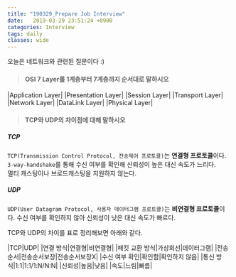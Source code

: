 ```yaml
---
title: "190329_Prepare Job Interview"
date:   2019-03-29 23:51:24 +0900
categories: Interview
tags: daily
classes: wide
---
```


오늘은 네트워크와 관련된 질문이다 :)  
  
> #### OSI 7 Layer를 1계층부터 7계층까지 순서대로 말하시오

|Application Layer|
|Presentation Layer|
|Session Layer|
|Transport Layer|
|Network Layer|
|DataLink Layer|
|Physical Layer|

> #### TCP와 UDP의 차이점에 대해 말하시오

##### TCP
`TCP(Transmission Control Protocol, 전송제어 프로토콜)`는 **연결형 프로토콜**이다.  
`3-way-handshake`를 통해 수신 여부를 확인해 신뢰성이 높은 대신 속도가 느리다.  
멀티 캐스팅이나 브로드캐스팅을 지원하지 않는다.  
  
##### UDP
`UDP(User Datagram Protocol, 사용자 데이터그램 프로토콜)`는 **비연결형 프로토콜**이다.  수신 여부를 확인하지 않아 신뢰성이 낮은 대신 속도가 빠르다.  

TCP와 UDP의 차이를 표로 정리해보면 아래와 같다.  
  
|TCP|UDP|
|연결 방식|연결형|비연결형|
|패킷 교환 방식|가상회선|데이터그램|
|전송 순서|전송순서보장|전송순서보장X|
|수신 여부 확인|확인함|확인하지 않음|
|통신 방식|1:1|1:1/1:N/N:N|
|신뢰성|높음|낮음|
|속도|느림|빠름|